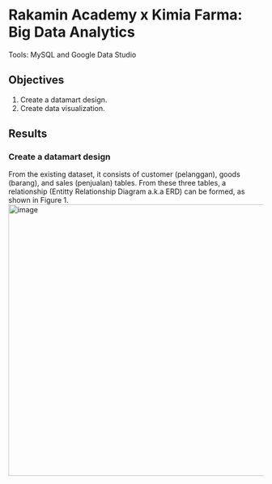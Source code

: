 # Rakamin Academy x Kimia Farma: Big Data Analytics 
Tools: MySQL and Google Data Studio

## Objectives
1. Create a datamart design.
2. Create data visualization.

## Results
### Create a datamart design
From the existing dataset, it consists of customer (pelanggan), goods (barang), and sales (penjualan) tables. From these three tables, a relationship (Entitty Relationship Diagram a.k.a ERD) can be formed, as shown in Figure 1. <br>
<img width="536" alt="image" src="https://github.com/ramadhanakirana/Big-Data-Analytics-Rakamin/assets/102908444/876f9714-1e03-4dcf-a4f0-c4518e8bbb6d"> <br>

